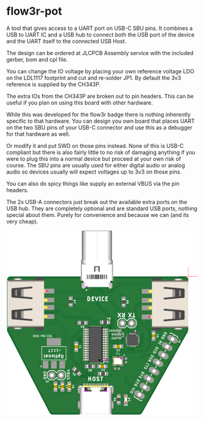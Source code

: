 # flow3r-pot

A tool that gives access to a UART port on USB-C SBU pins.
It combines a USB to UART IC and a USB hub to connect both the USB port of the device and the UART itself to the connected USB Host.

The design can be ordered at JLCPCB Assembly service with the included gerber, bom and cpl file.

You can change the IO voltage by placing your own reference voltage LDO on the LDL1117 footprint and cut and re-solder JP1. By default the 3v3 reference is supplied by the CH343P.

The extra IOs from the CH343P are broken out to pin headers. This can be useful if you plan on using this board with other hardware.

While this was developed for the flow3r badge there is nothing inherently specific to that hardware. You can design you own board that places UART on the two SBU pins of your USB-C connector and use this as a debugger for that hardware as well.

Or modify it and put SWD on those pins instead. None of this is USB-C compliant but there is also fairly little to no risk of damaging anything if you were to plug this into a normal device but proceed at your own risk of course. The SBU pins are usually used for either digital audio or analog audio so devices usually will expect voltages up to 3v3 on those pins.

You can also do spicy things like supply an external VBUS via the pin headers.

The 2x USB-A connectors just break out the available extra ports on the USB hub. They are completely optional and are standard USB ports, nothing special about them. Purely for convenience and because we can (and its very cheap).

![flow3r pot](flow3r-pot.png "flow3r pot")